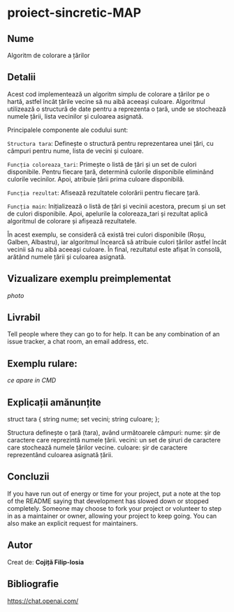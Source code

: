 # proiect-sincretic-MAP

## Nume
Algoritm de colorare a țărilor

## Detalii
Acest cod implementează un algoritm simplu de colorare a țărilor pe o hartă, astfel încât țările vecine să nu aibă aceeași culoare. Algoritmul utilizează o structură de date pentru a reprezenta o țară, unde se stochează numele țării, lista vecinilor și culoarea asignată.

Principalele componente ale codului sunt:

  ```Structura tara```: Definește o structură pentru reprezentarea unei țări, cu câmpuri pentru nume, lista de vecini și culoare.
  
  ```Funcția coloreaza_tari```: Primește o listă de țări și un set de culori disponibile. Pentru fiecare țară, determină culorile disponibile eliminând culorile vecinilor. Apoi, atribuie țării prima culoare disponibilă.
  
  ```Funcția rezultat```: Afisează rezultatele colorării pentru fiecare țară.
  
  ```Funcția main```: Inițializează o listă de țări și vecinii acestora, precum și un set de culori disponibile. Apoi, apelurile la coloreaza_tari și rezultat aplică algoritmul de colorare și afișează rezultatele.
  
  În acest exemplu, se consideră că există trei culori disponibile (Roșu, Galben, Albastru), iar algoritmul încearcă să atribuie culori țărilor astfel încât vecinii să nu aibă aceeași culoare. În final, rezultatul este afișat în consolă, arătând numele țării și culoarea asignată.

## Vizualizare exemplu preimplementat
*photo*

## Livrabil
Tell people where they can go to for help. It can be any combination of an issue tracker, a chat room, an email address, etc.

## Exemplu rulare:
*ce apare in CMD*

## Explicații amănunțite
struct tara {
	string nume;
	set<string> vecini;
	string culoare;
};

Structura definește o țară (tara), având următoarele câmpuri:
nume: șir de caractere care reprezintă numele țării.
vecini: un set de șiruri de caractere care stochează numele țărilor vecine.
culoare: șir de caractere reprezentând culoarea asignată țării.

## Concluzii
If you have run out of energy or time for your project, put a note at the top of the README saying that development has slowed down or stopped completely. Someone may choose to fork your project or volunteer to step in as a maintainer or owner, allowing your project to keep going. You can also make an explicit request for maintainers.

## Autor
Creat de: **Cojiță Filip-Iosia**

## Bibliografie  
https://chat.openai.com/
